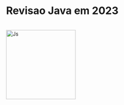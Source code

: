# Revisao Java em 2023

<div style="display: inline_block"><br>
  <img align="center" alt="Js" height="190" width="190" src="https://logospng.org/download/java/logo-java-512.png">
  </div>
